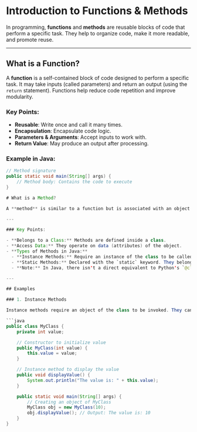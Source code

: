 # Introduction to Functions & Methods

In programming, **functions** and **methods** are reusable blocks of code that perform a specific task. They help to organize code, make it more readable, and promote reuse.

---

## What is a Function?

A **function** is a self-contained block of code designed to perform a specific task. It may take inputs (called parameters) and return an output (using the `return` statement). Functions help reduce code repetition and improve modularity.

### Key Points:
- **Reusable**: Write once and call it many times.
- **Encapsulation**: Encapsulate code logic.
- **Parameters & Arguments**: Accept inputs to work with.
- **Return Value**: May produce an output after processing.

### Example in Java:
```java
// Method signature
public static void main(String[] args) {
    // Method body: Contains the code to execute
}

# What is a Method?

A **method** is similar to a function but is associated with an object or a class. In Java, methods are defined within a class and are used to perform operations using the attributes of that class.

---

### Key Points:

- **Belongs to a Class:** Methods are defined inside a class.
- **Access Data:** They operate on data (attributes) of the object.
- **Types of Methods in Java:**
  - **Instance Methods:** Require an instance of the class to be called. They typically operate on instance variables.
  - **Static Methods:** Declared with the `static` keyword. They belong to the class and can be called without creating an instance.
  - **Note:** In Java, there isn't a direct equivalent to Python's `@classmethod` since class-level behavior is often handled through static methods or other design patterns.

---

## Examples

### 1. Instance Methods

Instance methods require an object of the class to be invoked. They can access instance variables and other instance methods.

```java
public class MyClass {
    private int value;

    // Constructor to initialize value
    public MyClass(int value) {
        this.value = value;
    }

    // Instance method to display the value
    public void displayValue() {
        System.out.println("The value is: " + this.value);
    }

    public static void main(String[] args) {
        // Creating an object of MyClass
        MyClass obj = new MyClass(10);
        obj.displayValue(); // Output: The value is: 10
    }
}
